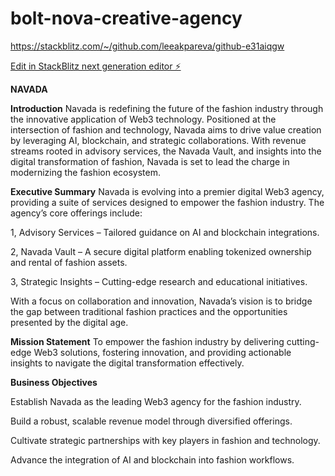 # bolt-nova-creative-agency

https://stackblitz.com/~/github.com/leeakpareva/github-e31aiqgw 

[Edit in StackBlitz next generation editor ⚡️](https://stackblitz.com/~/github.com/donvito/bolt-nova-creative-agency)

**NAVADA**

**Introduction**
Navada is redefining the future of the fashion industry through the innovative application of Web3 technology. Positioned at the intersection of fashion and technology, Navada aims to drive value creation by leveraging AI, blockchain, and strategic collaborations. With revenue streams rooted in advisory services, the Navada Vault, and insights into the digital transformation of fashion, Navada is set to lead the charge in modernizing the fashion ecosystem.

**Executive Summary**
Navada is evolving into a premier digital Web3 agency, providing a suite of services designed to empower the fashion industry. The agency’s core offerings include:

1, Advisory Services – Tailored guidance on AI and blockchain integrations.

2, Navada Vault – A secure digital platform enabling tokenized ownership and rental of fashion assets.

3, Strategic Insights – Cutting-edge research and educational initiatives.

With a focus on collaboration and innovation, Navada’s vision is to bridge the gap between traditional fashion practices and the opportunities presented by the digital age.

**Mission Statement**
To empower the fashion industry by delivering cutting-edge Web3 solutions, fostering innovation, and providing actionable insights to navigate the digital transformation effectively.

**Business Objectives**

Establish Navada as the leading Web3 agency for the fashion industry.

Build a robust, scalable revenue model through diversified offerings.

Cultivate strategic partnerships with key players in fashion and technology.

Advance the integration of AI and blockchain into fashion workflows.

